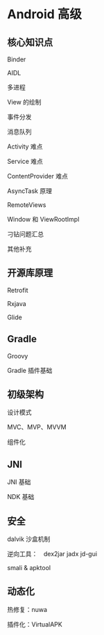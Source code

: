 # Android 高级

## 核心知识点

Binder

AIDL

多进程

View 的绘制

事件分发

消息队列 

Activity 难点

Service 难点

ContentProvider 难点

AsyncTask 原理

RemoteViews

Window 和 ViewRootImpl

刁钻问题汇总

其他补充

## 开源库原理

Retrofit

Rxjava

Glide

## Gradle

Groovy

Gradle 插件基础

## 初级架构

设计模式

MVC、MVP、MVVM

组件化

## JNI

JNI 基础

NDK 基础


## 安全

dalvik 沙盒机制

逆向工具：　dex2jar jadx jd-gui

smali & apktool


## 动态化

热修复：nuwa

插件化：VirtualAPK


